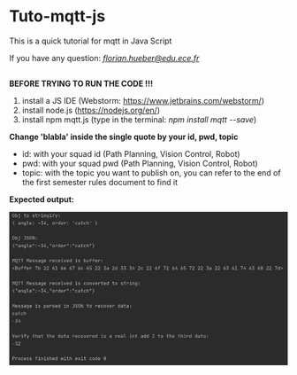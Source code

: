 # Tuto-mqtt-js
This is a quick tutorial for mqtt in Java Script

If you have any question: *florian.hueber@edu.ece.fr*
##

**BEFORE TRYING TO RUN THE CODE !!!**
1) install a JS IDE (Webstorm: https://www.jetbrains.com/webstorm/)
2) install node.js (https://nodejs.org/en/)
3) install npm mqtt.js (type in the terminal: *npm install mqtt --save*)

**Change 'blabla' inside the single quote by your id, pwd, topic**

 - id: with your squad id (Path Planning, Vision Control, Robot) 
 - pwd: with your squad pwd (Path Planning, Vision Control, Robot)
 - topic: with the topic you want to publish on, you can refer to the end of the first semester rules document to find it
 
**Expected output:**

![alt text](output.jpg)